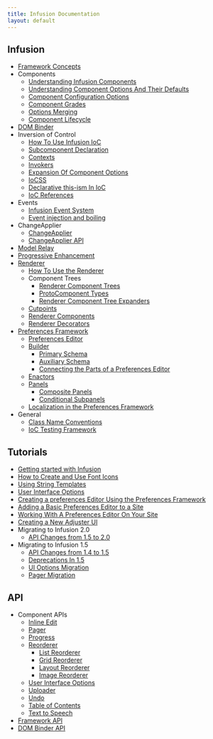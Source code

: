 ```yaml
---
title: Infusion Documentation
layout: default
---
```


## Infusion

* [Framework Concepts](FrameworkConcepts.md)
* Components
  * [Understanding Infusion Components](UnderstandingInfusionComponents.md)
  * [Understanding Component Options And Their Defaults](ComponentOptionsAndDefaults.md)
  * [Component Configuration Options](ComponentConfigurationOptions.md)
  * [Component Grades](ComponentGrades.md)
  * [Options Merging](OptionsMerging.md)
  * [Component Lifecycle](ComponentLifecycle.md)
* [DOM Binder](DOMBinder.md)
* Inversion of Control
  * [How To Use Infusion IoC](HowToUseInfusionIoC.md)
  * [Subcomponent Declaration](SubcomponentDeclaration.md)
  * [Contexts](Contexts.md)
  * [Invokers](Invokers.md)
  * [Expansion Of Component Options](ExpansionOfComponentOptions.md)
  * [IoCSS](IoCSS.md)
  * [Declarative this-ism In IoC](DeclarativeThisismInIoC.md)
  * [IoC References](IoCReferences.md)
* Events
  * [Infusion Event System](InfusionEventSystem.md)
  * [Event injection and boiling](EventInjectionAndBoiling.md)
* ChangeApplier
  * [ChangeApplier](ChangeApplier.md)
  * [ChangeApplier API](ChangeApplierAPI.md)
* [Model Relay](ModelRelay.md)
* [Progressive Enhancement](ProgressiveEnhancement.md)
* [Renderer](Renderer.md)
  * [How To Use the Renderer](HowToUseTheRenderer.md)
  * Component Trees
    * [Renderer Component Trees](RendererComponentTrees.md)
    * [ProtoComponent Types](ProtoComponentTypes.md)
    * [Renderer Component Tree Expanders](RendererComponentTreeExpanders.md)
  * [Cutpoints](Cutpoints.md)
  * [Renderer Components](RendererComponents.md)
  * [Renderer Decorators](RendererDecorators.md)
* [Preferences Framework](PreferencesFramework.md)
  * [Preferences Editor](PreferencesEditor.md)
  * [Builder](Builder.md)
    * [Primary Schema](PrimarySchemaForPreferencesFramework.md)
    * [Auxiliary Schema](AuxiliarySchemaForPreferencesFramework.md)
    * [Connecting the Parts of a Preferences Editor](ConnectingThePartsOfAPreferencesEditor.md)
  * [Enactors](Enactors.md)
  * [Panels](Panels.md)
    * [Composite Panels](CompositePanels.md)
    * [Conditional Subpanels](ConditionalSubpanels.md)
  * [Localization in the Preferences Framework](LocalizationInThePreferencesFramework.md)
* General
  * [Class Name Conventions](ClassNameConventions.md)
  * [IoC Testing Framework](IoCTestingFramework.md)

## Tutorials

* [Getting started with Infusion](tutorial-gettingStartedWithInfusion/GettingStartedWithInfusion.md)
* [How to Create and Use Font Icons](tutorial-iconFonts/HowToCreateAndUseFontIcons.md)
* [Using String Templates](tutorial-usingStringTemplates/UsingStringTemplates.md)
* [User Interface Options](tutorial-userInterfaceOptions/UserInterfaceOptions.md)
* [Creating a preferences Editor Using the Preferences Framework](tutorial-creatingAPreferencesEditorUsingThePreferencesFramework/CreatingAPreferencesEditorUsingThePreferencesFramework.md)
* [Adding a Basic Preferences Editor to a Site](to-do/AddingPrefsEditorToSite.md)
* [Working With A Preferences Editor On Your Site](to-do/WorkingWithPrefsEditorOnSite.md)
* [Creating a New Adjuster UI](tutorial-creatingANewAdjusterUI/CreatingANewAdjusterUI.md)
* Migrating to Infusion 2.0
    * [API Changes from 1.5 to 2.0](APIChangesFrom1_5To2_0.md)
* Migrating to Infusion 1.5
    * [API Changes from 1.4 to 1.5](APIChangesFrom1_4To1_5.md)
    * [Deprecations In 1.5](DeprecationsIn1_5.md)
    * [UI Options Migration](tutorial-migratingToInfusion1.5/UIOptionsMigration.md)
    * [Pager Migration](tutorial-migratingToInfusion1.5/PagerMigration.md)

## API

* Component APIs
  * [Inline Edit](to-do/InlineEditAPI.md)
  * [Pager](to-do/PagerAPI.md)
  * [Progress](to-do/ProgressAPI.md)
  * [Reorderer](to-do/ReordererAPI.md)
    * [List Reorderer](to-do/ListReordererAPI.md)
    * [Grid Reorderer](to-do/GridReordererAPI.md)
    * [Layout Reorderer](to-do/LayoutReordererAPI.md)
    * [Image Reorderer](to-do/ImageReordererAPI.md)
  * [User Interface Options](UserInterfaceOptionsAPI.md)
  * [Uploader](UploaderAPI.md)
  * [Undo](to-do/UndoAPI.md)
  * [Table of Contents](to-do/TableOfContentsAPI.md)
  * [Text to Speech](TextToSpeechAPI.md)
* [Framework API](to-do/FrameworkAPI.md)
* [DOM Binder API](DOMBinderAPI.md)
